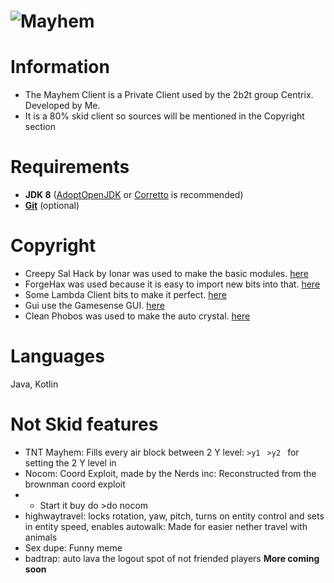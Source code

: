 # ![Mayhem](https://user-images.githubusercontent.com/70171040/129444795-e16df0cc-49b4-422d-8c61-17866b4c83dc.png)

# Information
- The Mayhem Client is a Private Client used by the 2b2t group Centrix. Developed by Me.
- It is a 80% skid client so sources will be mentioned in the Copyright section

# Requirements
- **JDK 8** ([AdoptOpenJDK](https://adoptopenjdk.net/) or [Corretto](https://aws.amazon.com/corretto/) is recommended)
- **[Git](https://git-scm.com)** (optional)

# Copyright
- Creepy Sal Hack by Ionar was used to make the basic modules. [here](https://github.com/CreepyOrb924/creepy-salhack)
- ForgeHax was used because it is easy to import new bits into that. [here](https://github.com/fr1kin/ForgeHax)
- Some Lambda Client bits to make it perfect. [here](https://github.com/lambda-client/lambda#readme)
- Gui use the Gamesense GUI. [here](https://github.com/IUDevman/gamesense-client)
- Clean Phobos was used to make the auto crystal. [here](https://github.com/Gopro336/CLEAN_1.5.4_PHOBOS)

# Languages
Java, Kotlin

# Not Skid features
- TNT Mayhem: Fills every air block between 2 Y level: `>y1 ` `>y2 ` for setting the 2 Y level in
- Nocom: Coord Exploit, made by the Nerds inc: Reconstructed from the brownman coord exploit
- - Start it buy do >do nocom
- highwaytravel: locks rotation, yaw, pitch, turns on entity control and sets in entity speed, enables autowalk: Made for easier nether travel with animals
- Sex dupe: Funny meme
- badtrap: auto lava the logout spot of not friended players
**More coming soon**
